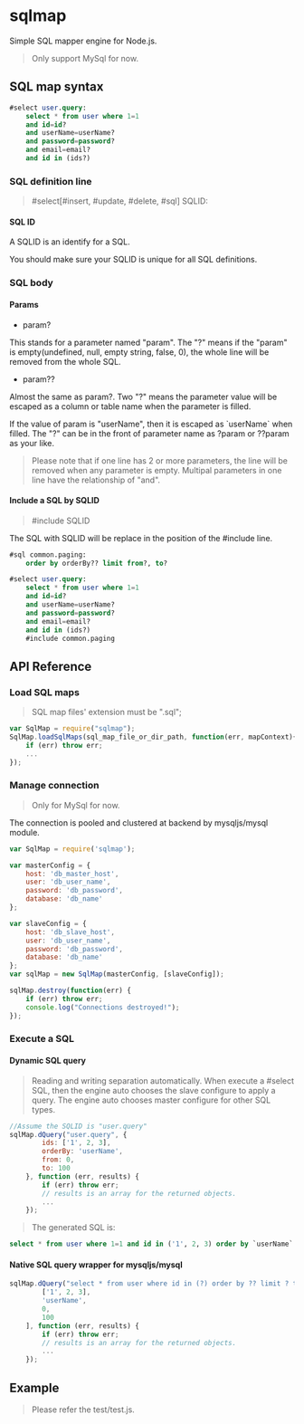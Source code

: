# sqlmap

Simple SQL mapper engine for Node.js.
> Only support MySql for now.

## SQL map syntax

```sql
#select user.query:
    select * from user where 1=1
    and id=id?
    and userName=userName?
    and password=password?
    and email=email?
    and id in (ids?)
```

### SQL definition line

> #select[#insert, #update, #delete, #sql] SQLID:

#### SQL ID

A SQLID is an identify for a SQL.

You should make sure your SQLID is unique for all SQL definitions.

### SQL body

#### Params

* param?

This stands for a parameter named "param". The "?" means if the "param" is empty(undefined, null, empty string, false, 0), the whole line will be removed from the whole SQL.

* param??

Almost the same as param?. Two "?" means the parameter value will be escaped as a column or table name when the parameter is filled.

If the value of param is "userName", then it is escaped as \`userName\` when filled.
The "?" can be in the front of parameter name as ?param or ??param as your like.
> Please note that if one line has 2 or more parameters, the line will be removed when any parameter is empty. Multipal parameters in one line have the relationship of "and".

#### Include a SQL by SQLID

> #include SQLID

The SQL with SQLID will be replace in the position of the #include line.

```sql
#sql common.paging:
    order by orderBy?? limit from?, to?

#select user.query:
    select * from user where 1=1
    and id=id?
    and userName=userName?
    and password=password?
    and email=email?
    and id in (ids?)
    #include common.paging
```

## API Reference

### Load SQL maps

> SQL map files' extension must be ".sql";

```js
var SqlMap = require("sqlmap");
SqlMap.loadSqlMaps(sql_map_file_or_dir_path, function(err, mapContext){
    if (err) throw err;
    ...
});
```

### Manage connection

> Only for MySql for now.

The connection is pooled and clustered at backend by mysqljs/mysql module.

```js
var SqlMap = require('sqlmap');

var masterConfig = {
    host: 'db_master_host',
    user: 'db_user_name',
    password: 'db_password',
    database: 'db_name'
};

var slaveConfig = {
    host: 'db_slave_host',
    user: 'db_user_name',
    password: 'db_password',
    database: 'db_name'
};
var sqlMap = new SqlMap(masterConfig, [slaveConfig]);

sqlMap.destroy(function(err) {
    if (err) throw err;
    console.log("Connections destroyed!");
});
```

### Execute a SQL

#### Dynamic SQL query

> Reading and writing separation automatically. 
> When execute a #select SQL, then the engine auto chooses the slave configure to apply a query. The engine auto chooses master configure for other SQL types.

```js
//Assume the SQLID is "user.query"
sqlMap.dQuery("user.query", {
        ids: ['1', 2, 3],
        orderBy: 'userName',
        from: 0,
        to: 100
    }, function (err, results) {
        if (err) throw err;
        // results is an array for the returned objects.
        ...
    });
```

> The generated SQL is:

```sql
select * from user where 1=1 and id in ('1', 2, 3) order by `userName` limit 0, 100
```

#### Native SQL query wrapper for mysqljs/mysql

```js
sqlMap.dQuery("select * from user where id in (?) order by ?? limit ? to ?", [
        ['1', 2, 3],
        'userName',
        0,
        100
    ], function (err, results) {
        if (err) throw err;
        // results is an array for the returned objects.
        ...
    });
```

## Example

> Please refer the test/test.js.
